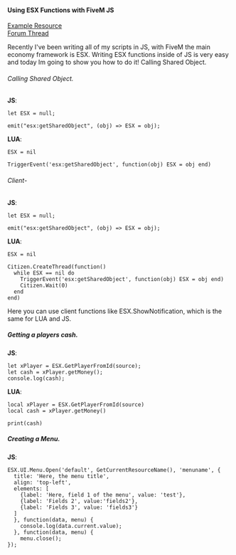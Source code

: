 #### Using ESX Functions with FiveM JS

[Example Resource](https://github.com/Adren-CAD/esx-javascript-examples)  
[Forum Thread](https://forum.cfx.re/t/esx-js-how-to-esx-with-javascript/1604792)

Recently I've been writing all of my scripts in JS, with FiveM the main economy framework is ESX. Writing ESX functions inside of JS is very easy and today Im going to show you how to do it!
Calling Shared Object.

###### Calling Shared Object.

**JS**:
```
let ESX = null;

emit("esx:getSharedObject", (obj) => ESX = obj);
```
**LUA**:
```
ESX = nil

TriggerEvent('esx:getSharedObject', function(obj) ESX = obj end)
```
###### Client-

**JS**:
```
let ESX = null;

emit("esx:getSharedObject", (obj) => ESX = obj);
```

**LUA**:
```
ESX = nil

Citizen.CreateThread(function()
  while ESX == nil do
    TriggerEvent('esx:getSharedObject', function(obj) ESX = obj end)
    Citizen.Wait(0)
  end
end)
```

Here you can use client functions like ESX.ShowNotification, which is the same for LUA and JS.

##### Getting a players cash.

**JS**:
```
let xPlayer = ESX.GetPlayerFromId(source);
let cash = xPlayer.getMoney();
console.log(cash);
```
**LUA**:
```
local xPlayer = ESX.GetPlayerFromId(source)
local cash = xPlayer.getMoney()

print(cash)
```

##### Creating a Menu.

**JS**:
```
ESX.UI.Menu.Open('default', GetCurrentResourceName(), 'menuname', {
  title: 'Here, the menu title',
  align: 'top-left',
  elements: [
    {label: 'Here, field 1 of the menu', value: 'test'},
    {label: 'Fields 2', value:'fields2'},
    {label: 'Fields 3', value: 'fields3'}
  ]
  }, function(data, menu) {
    console.log(data.current.value);
  }, function(data, menu) {
    menu.close();
});
```
